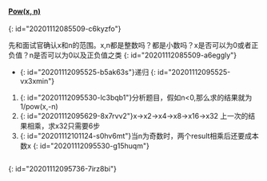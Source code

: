 #### [Pow(x, n)](https://leetcode-cn.com/problems/powx-n/)
{: id="20201112085509-c6kyzfo"}

先和面试官确认x和n的范围。x,n都是整数吗？都是小数吗？x是否可以为0或者正负值？n是否可以为0以及正负值之类
{: id="20201112085509-a6eggly"}

* {: id="20201112095525-b5ak63s"}递归
{: id="20201112095525-vx3xmin"}

1. {: id="20201112095530-lc3bqb1"}分析题目，假如n<0,那么求的结果就为1/pow(x,-n)
2. {: id="20201112095629-8x7rvv2"}x->x2->x4->x8->x16->x32 上一次的结果相乘，求x32只需要6步
3. {: id="20201112101124-s0hv6mt"}当n为奇数时，两个result相乘后还要成本数x
{: id="20201112095530-g15huqm"}

```

```
{: id="20201112095736-7irz8bi"}
